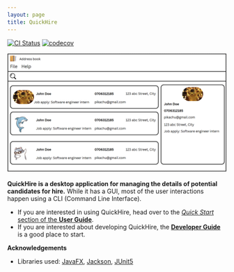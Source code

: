 ```yaml
---
layout: page
title: QuickHire
---
```


[![CI Status](https://github.com//AY2425S2-CS2103T-T16-3/tp/actions/workflows/gradle.yml/badge.svg)](https://github.com/AY2425S2-CS2103T-T16-3/tp/actions)
[![codecov](https://codecov.io/gh/AY2425S2-CS2103T-T16-3/tp/branch/master/graph/badge.svg)](https://app.codecov.io/gh/AY2425S2-CS2103T-T16-3/tp)

![Ui](images/Ui.png)

**QuickHire is a desktop application for managing the details of potential candidates for hire.** While it has a GUI, most of the user interactions happen using a CLI (Command Line Interface).

* If you are interested in using QuickHire, head over to the [_Quick Start_ section of the **User Guide**](UserGuide.html#quick-start).
* If you are interested about developing QuickHire, the [**Developer Guide**](DeveloperGuide.html) is a good place to start.


**Acknowledgements**

* Libraries used: [JavaFX](https://openjfx.io/), [Jackson](https://github.com/FasterXML/jackson), [JUnit5](https://github.com/junit-team/junit5)
